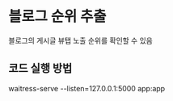 # 블로그 순위 추출
블로그의 게시글 뷰탭 노출 순위를 확인할 수 있음

## 코드 실행 방법
waitress-serve --listen=127.0.0.1:5000 app:app
